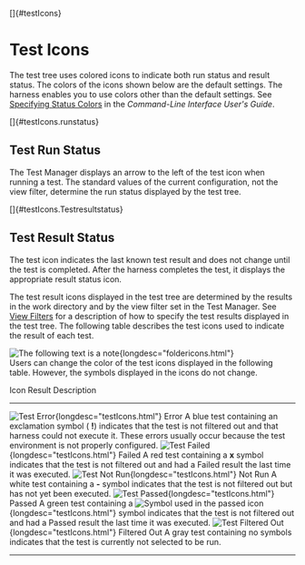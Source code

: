 <!---
  $Id$

  Copyright (c) 2001, 2024, Oracle and/or its affiliates. All rights reserved.
  DO NOT ALTER OR REMOVE COPYRIGHT NOTICES OR THIS FILE HEADER.

  This code is free software; you can redistribute it and/or modify it
  under the terms of the GNU General Public License version 2 only, as
  published by the Free Software Foundation.  Oracle designates this
  particular file as subject to the "Classpath" exception as provided
  by Oracle in the LICENSE file that accompanied this code.

  This code is distributed in the hope that it will be useful, but WITHOUT
  ANY WARRANTY; without even the implied warranty of MERCHANTABILITY or
  FITNESS FOR A PARTICULAR PURPOSE.  See the GNU General Public License
  version 2 for more details (a copy is included in the LICENSE file that
  accompanied this code).

  You should have received a copy of the GNU General Public License version
  2 along with this work; if not, write to the Free Software Foundation,
  Inc., 51 Franklin St, Fifth Floor, Boston, MA 02110-1301 USA.

  Please contact Oracle, 500 Oracle Parkway, Redwood Shores, CA 94065 USA
  or visit www.oracle.com if you need additional information or have any
  questions.
-->

[]{#testIcons}

# Test Icons

The test tree uses colored icons to indicate both run status and result status. The colors of the
icons shown below are the default settings. The harness enables you to use colors other than the
default settings. See [Specifying Status Colors](../command/settingColors.html) in the *Command-Line
Interface* *User\'s Guide*.

[]{#testIcons.runstatus}

## Test Run Status

The Test Manager displays an arrow to the left of the test icon when running a test. The standard
values of the current configuration, not the view filter, determine the run status displayed by the
test tree.

[]{#testIcons.Testresultstatus}

## Test Result Status

The test icon indicates the last known test result and does not change until the test is completed.
After the harness completes the test, it displays the appropriate result status icon.

The test result icons displayed in the test tree are determined by the results in the work directory
and by the view filter set in the Test Manager. See [View Filters](../browse/viewFilters.html) for a
description of how to specify the test results displayed in the test tree. The following table
describes the test icons used to indicate the result of each test.

![The following text is a note](../../images/hg_note.gif){longdesc="foldericons.html"}\
Users can change the color of the test icons displayed in the following table. However, the symbols
displayed in the icons do not change.

  Icon                                                                         Result         Description
  ---------------------------------------------------------------------------- -------------- ------------------------------------------------------------------------------------------------------------------------------------------------------------------------------------------------------------------------------
  ![Test Error](../../images/blueTest.gif){longdesc="testIcons.html"}          Error          A blue test containing an exclamation symbol ( **!**) indicates that the test is not filtered out and that harness could not execute it. These errors usually occur because the test environment is not properly configured.
  ![Test Failed](../../images/redTest.gif){longdesc="testIcons.html"}          Failed         A red test containing a **x** symbol indicates that the test is not filtered out and had a Failed result the last time it was executed.
  ![Test Not Run](../../images/whiteTest.gif){longdesc="testIcons.html"}       Not Run        A white test containing a **-** symbol indicates that the test is not filtered out but has not yet been executed.
  ![Test Passed](../../images/greenTest.gif){longdesc="testIcons.html"}        Passed         A green test containing a ![Symbol used in the passed icon](../../images/checkMark.gif){longdesc="testIcons.html"} symbol indicates that the test is not filtered out and had a Passed result the last time it was executed.
  ![Test Filtered Out](../../images/grayTest.gif){longdesc="testIcons.html"}   Filtered Out   A gray test containing no symbols indicates that the test is currently not selected to be run.

----------------------------------------------------------------------------------------------------


